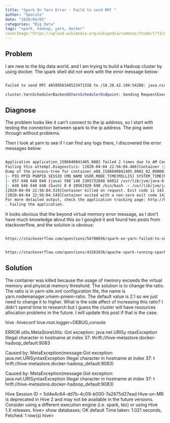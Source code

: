 ```yaml
---
title: "Spark On Yarn Error - Faild to send RPC "
author: "Sporule"
date: "2020/04/05"
categories: "Big Data"
tags: "spark, hadoop, yarn, docker"
coverImage:"https://upload.wikimedia.org/wikipedia/commons/thumb/f/f3/Apache_Spark_logo.svg/1920px-Apache_Spark_logo.svg.png"
---
```



## Problem

I am new to the big data world, and I am trying to build a Hadoop cluster by using docker. The spark shell did not work with the error message below:


```bash

Failed to send RPC 4858956348523471318 to /10.20.42.194:54288: java.nio.channels.ClosedChannelException

cluster.YarnSchedulerBackend$YarnSchedulerEndpoint: Sending RequestExecutors(0,0,Map()) to AM was unsuccessful

```

## Diagnose

The problem looks like it can't connect to the ip address, so I start with testing the connection between spark to the ip address.
The ping went through without problems.

Then I look at yarn to see if I can find any logs there, I discovered the error messages below:

```bash

Application application_1586040841405_0002 failed 2 times due to AM Container for appattempt_1586040841405_0002_000002 exited with exitCode: -103
Failing this attempt.Diagnostics: [2020-04-04 22:56:04.466]Container [pid=648,containerID=container_e08_1586040841405_0002_02_000001] is running 71436800B beyond the 'VIRTUAL' memory limit. Current usage: 260.6 MB of 1 GB physical memory used; 2.2 GB of 2.1 GB virtual memory used. Killing container.
Dump of the process-tree for container_e08_1586040841405_0002_02_000001 :
|- PID PPID PGRPID SESSID CMD_NAME USER_MODE_TIME(MILLIS) SYSTEM_TIME(MILLIS) VMEM_USAGE(BYTES) RSSMEM_USAGE(PAGES) FULL_CMD_LINE
|- 657 648 648 648 (java) 598 146 2305732608 66012 /usr/lib/jvm/java-8-openjdk-amd64//bin/java -server -Xmx512m -Djava.io.tmpdir=/tmp/hadoop-root/nm-local-dir/usercache/root/appcache/application_1586040841405_0002/container_e08_1586040841405_0002_02_000001/tmp -Dspark.yarn.app.container.log.dir=/opt/hadoop-3.1.1/logs/userlogs/application_1586040841405_0002/container_e08_1586040841405_0002_02_000001 org.apache.spark.deploy.yarn.ExecutorLauncher --arg a7dc3af52bc9:37231 --properties-file /tmp/hadoop-root/nm-local-dir/usercache/root/appcache/application_1586040841405_0002/container_e08_1586040841405_0002_02_000001/__spark_conf__/__spark_conf__.properties
|- 648 646 648 648 (bash) 0 0 20561920 698 /bin/bash -c /usr/lib/jvm/java-8-openjdk-amd64//bin/java -server -Xmx512m -Djava.io.tmpdir=/tmp/hadoop-root/nm-local-dir/usercache/root/appcache/application_1586040841405_0002/container_e08_1586040841405_0002_02_000001/tmp -Dspark.yarn.app.container.log.dir=/opt/hadoop-3.1.1/logs/userlogs/application_1586040841405_0002/container_e08_1586040841405_0002_02_000001 org.apache.spark.deploy.yarn.ExecutorLauncher --arg 'a7dc3af52bc9:37231' --properties-file /tmp/hadoop-root/nm-local-dir/usercache/root/appcache/application_1586040841405_0002/container_e08_1586040841405_0002_02_000001/__spark_conf__/__spark_conf__.properties 1> /opt/hadoop-3.1.1/logs/userlogs/application_1586040841405_0002/container_e08_1586040841405_0002_02_000001/stdout 2> /opt/hadoop-3.1.1/logs/userlogs/application_1586040841405_0002/container_e08_1586040841405_0002_02_000001/stderr
[2020-04-04 22:56:04.519]Container killed on request. Exit code is 143
[2020-04-04 22:56:04.549]Container exited with a non-zero exit code 143.
For more detailed output, check the application tracking page: http://historyserver:8188/applicationhistory/app/application_1586040841405_0002 Then click on links to logs of each attempt.
. Failing the application.

```

It looks obvious that the beyond virtual memory error message, as I don't have much knowledge about this so I googled it and found two posts from stackoverflow, and the solution is obvious:

```bash

https://stackoverflow.com/questions/54780656/spark-on-yarn-failed-to-send-rpc-and-slave-lost


https://stackoverflow.com/questions/43262836/apache-spark-running-spark-shell-on-yarn-error

```

## Solution

The container was killed because the usage of memory exceeds the virtual memory and physical memory threshold. The solution is to change the ratio.
The ratio is in yarn-site.xml configuration file, the name is yarn.nodemanager.vmem-pmem-ratio. The default value is 2.1 so we just need to change it to higher.
What is the side affect of increasing this ratio? I didn't spend time to research but I guess the cluster will have resources allocation problems in the future. I will update this post if that is the case.



hive -hiveconf hive.root.logger=DEBUG,console


 ERROR utils.MetaStoreUtils: Got exception: java.net.URISy
ntaxException Illegal character in hostname at index 37: thrift://hive-metastore.docker-hadoop_default:9083

Caused by: MetaException(message:Got exception: java.net.URISyntaxException Illegal character in hostname at index 37: t
hrift://hive-metastore.docker-hadoop_default:9083)


Caused by: MetaException(message:Got exception: java.net.URISyntaxException Illegal character in hostname at index 37: t
hrift://hive-metastore.docker-hadoop_default:9083)


Hive Session ID = 5d4e4c64-dd7b-4c09-b000-7a2675d27ead
Hive-on-MR is deprecated in Hive 2 and may not be available in the future versions. Consider using a different execution engine (i.e. spark, tez) or using Hive 1.X releases.
hive> show databases;
OK
default
Time taken: 1.021 seconds, Fetched: 1 row(s)
hive>